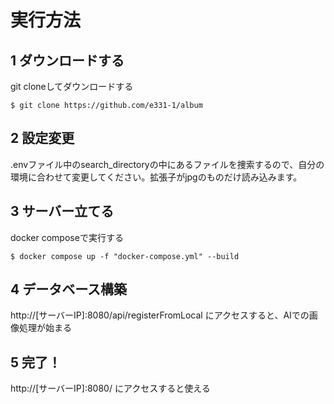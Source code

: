 # 実行方法
## 1 ダウンロードする
git cloneしてダウンロードする
```
$ git clone https://github.com/e331-1/album
```
## 2 設定変更
.envファイル中のsearch_directoryの中にあるファイルを捜索するので、自分の環境に合わせて変更してください。拡張子がjpgのものだけ読み込みます。

## 3 サーバー立てる
docker composeで実行する
```
$ docker compose up -f "docker-compose.yml" --build
```

## 4 データベース構築
http://\[サーバーIP\]:8080/api/registerFromLocal
にアクセスすると、AIでの画像処理が始まる

## 5 完了！
http://\[サーバーIP\]:8080/
にアクセスすると使える